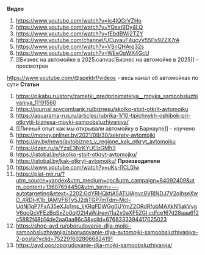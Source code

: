**Видео**
1. https://www.youtube.com/watch?v=Ic4IQGrVZHo
2. https://www.youtube.com/watch?v=YQsxt9Dy4LQ
3. https://www.youtube.com/watch?v=fEbdBWi2TZY
4. https://www.youtube.com/channel/UCuvauF4ucyV55I1x9ZZX7rA
5. https://www.youtube.com/watch?v=VSnQHArq32s
6. https://www.youtube.com/watch?v=WEeOpWX4GcU
7.  [[Бизнес на автомойке в 2025.canvas|Бизнес на автомойке в 2025]] - просмотрен 

https://www.youtube.com/@spektrf/videos - весь канал об автомойках по сути
**Статьи** 
1. https://pikabu.ru/story/zametki_predprinimatelya__moyka_samoobsluzhivaniya_11191560
2. https://journal.sovcombank.ru/biznesu/skolko-stoit-otkrit-avtomoiku
3. https://aquarama-rus.ru/articles/rubrika-1/10-tipichnykh-oshibok-pri-otkrytii-biznesa-moyki-samoobsluzhivaniya/
4. [[Личный опыт как мы открывали автомойку в Барнауле]] - изучено
5. https://money.onliner.by/2021/09/30/sekrety-avtomojki
6. https://av.by/news/avtobiznes_v_regione_kak_otkryt_avtomoiku
7. https://dzen.ru/a/YzsE3NrKYUCbGMh3
8. https://istobal.by/skolko-stoit-otkryt-avtomojku/
9. https://istobal.by/kak-otkryt-avtomojku/
**Производители**
1. https://www.youtube.com/watch?v=uKs-l1CL0Iw
2. https://plat-mir.ru/?utm_source=yandex&utm_medium=cpc&utm_campaign=84092409&utm_content=13607694450&utm_term=---autotargeting&etext=2202.GdYRHQktjA5ATUlAgvc8VRlNDJ7V2qihseXwD_4RDl-K1b_lAMVF6Tv5J2djTGP7mTdm-Mcl-UdNj1qP7FxA35eXJo1ms_IjKRgFDWGg0UYmZ2ORdRfobMAXkN1iakVvgV6qcQcVFEzBqSxZo0qI02t4aWJrem11a2x0aXF5ZGI.cdfce167d28aaa612c5882f48b14de2aa0aa86c3&yclid=6768333394417025023
3. https://shop-avd.ru/oborudovanie-dlja-mojki-samoobsluzhivanija/oborudovanie-dlya-avtomojki-samoobsluzhivaniya-2-posta?yclid=7522916028066824191
4. https://avd.ooo/oborudovanie-dlja-mojki-samoobsluzhivanija/